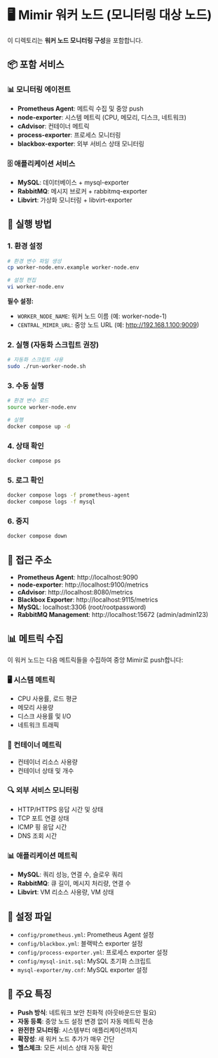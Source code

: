 # 🖥️ Mimir 워커 노드 (모니터링 대상 노드)

이 디렉토리는 **워커 노드 모니터링 구성**을 포함합니다.

## 📦 포함 서비스

### 📊 모니터링 에이전트
- **Prometheus Agent**: 메트릭 수집 및 중앙 push
- **node-exporter**: 시스템 메트릭 (CPU, 메모리, 디스크, 네트워크)
- **cAdvisor**: 컨테이너 메트릭
- **process-exporter**: 프로세스 모니터링
- **blackbox-exporter**: 외부 서비스 상태 모니터링

### 🗄️ 애플리케이션 서비스
- **MySQL**: 데이터베이스 + mysql-exporter
- **RabbitMQ**: 메시지 브로커 + rabbitmq-exporter
- **Libvirt**: 가상화 모니터링 + libvirt-exporter

## 🚀 실행 방법

### 1. 환경 설정
```bash
# 환경 변수 파일 생성
cp worker-node.env.example worker-node.env

# 설정 편집
vi worker-node.env
```

**필수 설정:**
- `WORKER_NODE_NAME`: 워커 노드 이름 (예: worker-node-1)
- `CENTRAL_MIMIR_URL`: 중앙 노드 URL (예: http://192.168.1.100:9009)

### 2. 실행 (자동화 스크립트 권장)
```bash
# 자동화 스크립트 사용
sudo ./run-worker-node.sh
```

### 3. 수동 실행
```bash
# 환경 변수 로드
source worker-node.env

# 실행
docker compose up -d
```

### 4. 상태 확인
```bash
docker compose ps
```

### 5. 로그 확인
```bash
docker compose logs -f prometheus-agent
docker compose logs -f mysql
```

### 6. 중지
```bash
docker compose down
```

## 🔗 접근 주소

- **Prometheus Agent**: http://localhost:9090
- **node-exporter**: http://localhost:9100/metrics
- **cAdvisor**: http://localhost:8080/metrics
- **Blackbox Exporter**: http://localhost:9115/metrics
- **MySQL**: localhost:3306 (root/rootpassword)
- **RabbitMQ Management**: http://localhost:15672 (admin/admin123)

## 📊 메트릭 수집

이 워커 노드는 다음 메트릭들을 수집하여 중앙 Mimir로 push합니다:

### 🖥️ 시스템 메트릭
- CPU 사용률, 로드 평균
- 메모리 사용량
- 디스크 사용률 및 I/O
- 네트워크 트래픽

### 🐳 컨테이너 메트릭
- 컨테이너 리소스 사용량
- 컨테이너 상태 및 개수

### 🔍 외부 서비스 모니터링
- HTTP/HTTPS 응답 시간 및 상태
- TCP 포트 연결 상태
- ICMP 핑 응답 시간
- DNS 조회 시간

### 📊 애플리케이션 메트릭
- **MySQL**: 쿼리 성능, 연결 수, 슬로우 쿼리
- **RabbitMQ**: 큐 길이, 메시지 처리량, 연결 수
- **Libvirt**: VM 리소스 사용량, VM 상태

## 🔧 설정 파일

- `config/prometheus.yml`: Prometheus Agent 설정
- `config/blackbox.yml`: 블랙박스 exporter 설정
- `config/process-exporter.yml`: 프로세스 exporter 설정
- `config/mysql-init.sql`: MySQL 초기화 스크립트
- `mysql-exporter/my.cnf`: MySQL exporter 설정

## 🎯 주요 특징

- **Push 방식**: 네트워크 보안 친화적 (아웃바운드만 필요)
- **자동 등록**: 중앙 노드 설정 변경 없이 자동 메트릭 전송
- **완전한 모니터링**: 시스템부터 애플리케이션까지
- **확장성**: 새 워커 노드 추가가 매우 간단
- **헬스체크**: 모든 서비스 상태 자동 확인 